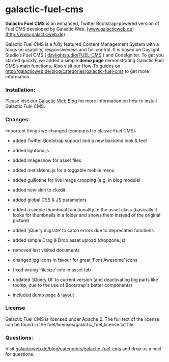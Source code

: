 # galactic-fuel-cms
**Galactic Fuel CMS** is an enhanced, Twitter Bootstrap-powered version of Fuel CMS developed by Galactic Web.
[www.galacticweb.de](http://www.galacticweb.de)

Galactic Fuel CMS is a fully featured Content Management System with a focus on usability, responsiveness and full control. It is based on Daylight Studio’s Fuel CMS ( [daylightstudio/FUEL-CMS](https://github.com/daylightstudio/FUEL-CMS) ) and CodeIgniter. 
To get you started quickly, we added a simple **demo page** demonstrating Galactic Fuel CMS’s main functions. Also visit our How-To guides on http://galacticweb.de/blog/categories/galactic-fuel-cms to get more information.


### Installation:
Please visit our [Galactic Web Blog](http://galacticweb.de/blog/categories/galactic-fuel-cms) for more information on how to install Galactic Fuel CMS.


### Changes:
Important things we changed (compared to classic Fuel CMS):

- added Twitter Bootstrap support and a new backend look & feel
- added lightbox.js
- added imageshow for asset files
- added metisMenu.js for a toggable mobile menu
- added guillotine for live image cropping (e.g. in blog module)
- added new skin to ckedit
- added global CSS & JS parameters
- added a simple thumbnail functionality to the asset class (basically it looks for thumbnails in a folder and shows them instead of the original picture)
- added ‘jQuery migrate’ to catch errors due to deprecated functions
- added simple Drag & Drop asset upload (dropzone.js)

- removed last visited documents
- changed jpg icons in favour for great ‘Font Awesome’ icons
- fixed wrong ‘filesize’ info in asset tab
- updated ‘jQuery UI’ to current version (and deactivating big parts like tooltip, due to the use of Bootstrap's better components)

- included demo page & layout


### License
Galactic Fuel CMS is licensed under Apache 2. The full text of the license can be found in the fuel/licenses/galactic_fuel_license.txt file.


### Questions:
Visit [galacticweb.de/blog/categories/galactic-fuel-cms](http://galacticweb.de/blog/categories/galactic-fuel-cms) and drop us a mail for questions.

